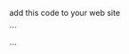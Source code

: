 add this code to your web site

´´´
<script>
document.addEventListener("click", function(event) {
    const clickData = {
        url: window.location.href,
        x: event.clientX,
        y: event.clientY,
        timestamp: new Date().toISOString()
    };

    fetch("https://dein-server.de/click-data", {
        method: "POST",
        headers: {
            "Content-Type": "application/json"
        },
        body: JSON.stringify(clickData)
    });
});
</script>
´´´
